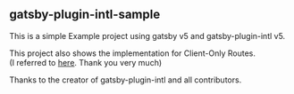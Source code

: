 ## gatsby-plugin-intl-sample

This is a simple Example project using gatsby v5 and gatsby-plugin-intl v5.

This project also shows the implementation for Client-Only Routes.  
(I referred to [here](https://blog.prototyp.digital/adding-internationalization-to-client-only-routes-in-gatsby/). Thank you very much)

Thanks to the creator of gatsby-plugin-intl and all contributors.
